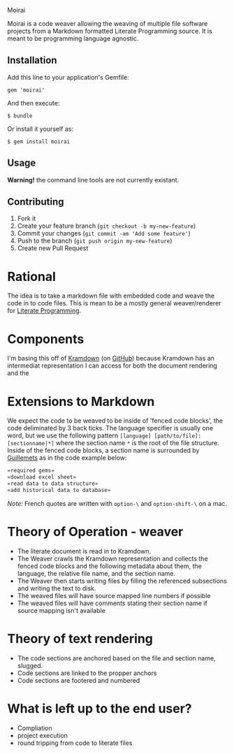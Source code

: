 Moirai

Moirai is a code weaver allowing the weaving of multiple file software projects from a Markdown formatted Literate Programming source.  It is meant to be programming language agnostic.

## Installation

Add this line to your application's Gemfile:

    gem 'moirai'

And then execute:

    $ bundle

Or install it yourself as:

    $ gem install moirai

## Usage

__Warning!__ the command line tools are not currently existant.

## Contributing

1. Fork it
2. Create your feature branch (`git checkout -b my-new-feature`)
3. Commit your changes (`git commit -am 'Add some feature'`)
4. Push to the branch (`git push origin my-new-feature`)
5. Create new Pull Request

# Rational

The idea is to take a markdown file with embedded code and weave the code in to code files.  This is mean to be a mostly general weaver/renderer for [Literate Programming](http://en.wikipedia.org/wiki/Literate_programming).

# Components

I'm basing this off of [Kramdown](http://kramdown.rubyforge.org/) (on [GitHub](https://github.com/gettalong/kramdown)) because Kramdown has an intermediat representation I can access for both the document rendering and the 

# Extensions to Markdown

We expect the code to be weaved to be inside of 'fenced code blocks', the code deliminated by 3 back ticks.  The language specifier is usually one word, but we use the following pattern `[language] [path/to/file]:[sectionname|*]` where the section name `*` is the root of the file structure.  Inside of the fenced code blocks, a section name is surrounded by [Guillemets](http://en.wikipedia.org/wiki/Guillemet) as in the code example below:

```ruby somefile.rb:*
«required gems»
«download excel sheet»
«read data to data structure»
«add historical data to database»
```

*Note:* French quotes are written with `option-\` and `option-shift-\` on a mac.

# Theory of Operation - weaver

* The literate document is read in to Kramdown.
* The Weaver crawls the Kramdown representation and collects the fenced code blocks and the following metadata about them, the language, the relative file name, and the section name.
* The Weaver then starts writing files by filling the referenced subsections and writing the text to disk.
* The weaved files will have source mapped line numbers if possible
* The weaved files will have comments stating their section name if source mapping isn't available

# Theory of text rendering

* The code sections are anchored based on the file and section name, slugged.
* Code sections are linked to the propper anchors
* Code sections are footered and numbered

# What is left up to the end user?

* Compliation
* project execution
* round tripping from code to literate files

